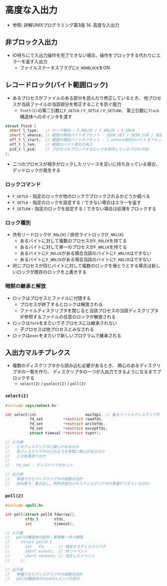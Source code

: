 # 高度な入出力
- 参照: 詳解UNIXプログラミング第3版 14. 高度な入出力

## 非ブロック入出力
- IO待ちにて入出力操作を完了できない場合、操作をブロックする代わりにエラーを返す入出力
  - ファイルステータスフラグに`O_NONBLOCK`をON

## レコードロック(バイト範囲ロック)
- あるプロセスがファイルのある部分を読んだり修正しているとき、
  他プロセスが当該ファイルの当該部分を修正することを防ぐ能力
  - `fcntl(2)`の第二引数に`F_GETLK` / `F_SETLK` / `F_SETLKW`、
    第三引数に`flock`構造体へのポインタを渡す
```c
struct flock {
  short l_type;   // ロック種別 - F_RDLCK / F_WRLCK / F_UNLK
  short l_whence; // 範囲の開始バイトオフセット - SEEK_SET / SEEK_CUR / SEEK_END
  off_t l_start;  // 範囲の開始バイトオフセット - l_whence相対のバイトオフセット
  off_t l_len;    // 範囲のバイト単位の長さ
  pid_t l_pid;    // プロセスをブロックするロックを保持しているプロセスID
};
```
- 二つのプロセスが相手がロックしたリソースを互いに持ち合っている場合、デッドロックが発生する

### ロックコマンド
- `F_GETLK` - 指定のロックが他のロックでブロックされるかどうか調べる
- `F_SETLK` - 指定のロックを設定する / できない場合はエラーを返す
- `F_SETLKW` - 指定のロックを設定する / できない場合は処理をブロックする

### ロック種別
- 共有リードロック(`F_RDLCK`) / 排他ライトロック(`F_WRLCK`)
  - あるバイトに対して複数のプロセスが`F_RDLCK`を持てる
  - あるバイトに対して単一のプロセスが`F_WRLCK`を持てる
  - あるバイトに`F_RDLCK`がある場合当該のバイトに`F_WRLCK`はできない
  - あるバイトに`F_WRLCK`がある場合当該のバイトに`F_RDLCK`はできない
- 同じプロセスが同じバイトに対して複数のロックを保とうとする場合は新しいロックが既存のロックを上書きする

### 暗黙の継承と解放
- ロックはプロセスとファイルに付随する
  - プロセスが終了するとロックは解放される
  - ファイルディスクリプタを閉じると当該プロセスの当該ディスクリプタが参照するファイルの任意のロックが解放される
- ロックは`fork`をまたいで子プロセスには継承されない
  - 子プロセスは他プロセスとみなされる
- ロックは`exec`をまたいで新しいプログラムで継承される

## 入出力マルチプレクス
- 複数のディスクリプタから読み込む必要があるとき、
  関心のあるディスクリプタの一覧を作り、
  ディスクリプタの一つが入出力できるようになるまでブロックする
  - `select(2)` / `pselect(2)` / `poll(2)`

### `select(2)`
```c
#include <sys/select.h>

int select(int                      maxfdp1, // 最大ファイルディスクリプタ + 1
           fd_set         *restrict readfds,
           fd_set         *restrict writefds,
           fd_set         *restrict exceptfds,
           struct timeval *restrict tvptr);

// 入力値
//   どのディスクリプタに関心があるのか
//   各ディスクリプタのどのような状態に関心があるのか
//   どの程度待つのか
//
//   fd_set - ディスクリプタセット

// 出力値
//   準備できたディスクリプタの個数の合計
//   読み取り、書き出し、例外状態のどれでディスクリプタの準備ができているのか
```

### `poll(2)`
```c
#include <poll.h>

int poll(struct polld fdarray[],
         nfds_t       nfds,
         int          timeout);

// 入力値
//   polld構造体の配列・要素数・待つ期間
//     struct polld {
//       int   fd;      // 検査するディスクリプタ
//       short events;  // 待つイベント
//       short revents; // 発生したイベント
//     };

// 出力値
//   準備できたディスクリプタの個数の合計
//   polld構造体のreventsメンバの変化
```
